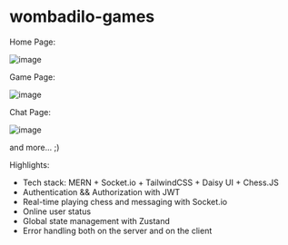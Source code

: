 # wombadilo-games

Home Page:

![image](https://github.com/user-attachments/assets/81149e48-b2dc-41a2-93a6-2907780a9de9)

Game Page:

![image](https://github.com/user-attachments/assets/ad275e1b-18af-473c-96d0-8a70fc808653)

Chat Page:

![image](https://github.com/user-attachments/assets/9eb3ed71-f68d-40e9-8224-7e7411e73747)

and more... ;)



Highlights:

-  Tech stack: MERN + Socket.io + TailwindCSS + Daisy UI + Chess.JS
-  Authentication && Authorization with JWT
-  Real-time playing chess and messaging with Socket.io
-  Online user status
-  Global state management with Zustand
-  Error handling both on the server and on the client
